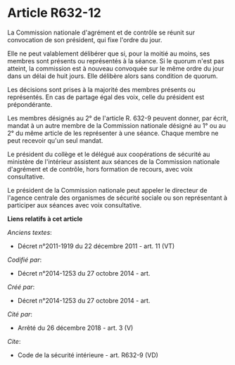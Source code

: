 # Article R632-12

La Commission nationale d'agrément et de contrôle se réunit sur convocation de son président, qui fixe l'ordre du jour. 

Elle ne peut valablement délibérer que si, pour la moitié au moins, ses membres sont présents ou représentés à la séance. Si
le quorum n'est pas atteint, la commission est à nouveau convoquée sur le même ordre du jour dans un délai de huit jours.
Elle délibère alors sans condition de quorum. 

Les décisions sont prises à la majorité des membres présents ou représentés. En cas de partage égal des voix, celle du
président est prépondérante. 

Les membres désignés au 2° de l'article R. 632-9 peuvent donner, par écrit, mandat à un autre membre de la Commission
nationale désigné au 1° ou au 2° du même article de les représenter à une séance. Chaque membre ne peut recevoir qu'un seul
mandat. 

Le président du collège et le délégué aux coopérations de sécurité au ministère de l'intérieur assistent aux séances de la
Commission nationale d'agrément et de contrôle, hors formation de recours, avec voix consultative. 

Le président de la Commission nationale peut appeler le directeur de l'agence centrale des organismes de sécurité sociale ou
son représentant à participer aux séances avec voix consultative.

**Liens relatifs à cet article**

_Anciens textes_:

  - Décret n°2011-1919 du 22 décembre 2011 - art. 11 (VT)

_Codifié par_:

  - Décret n°2014-1253 du 27 octobre 2014 - art.

_Créé par_:

  - Décret n°2014-1253 du 27 octobre 2014 - art.

_Cité par_:

  - Arrêté du 26 décembre 2018 - art. 3 (V)

_Cite_:

  - Code de la sécurité intérieure - art. R632-9 (VD)
